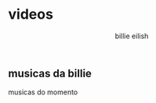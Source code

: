 # videos
<header> billie eilish </header>
<section class="chamada">
<div class="chamada-texto">
<h1>musicas da billie </h1>
<p> musicas do momento </p>
</div>
<div>
<!--https://www.youtube.com/watch?v=kOEgia0uT2c –>
</div>
</section>